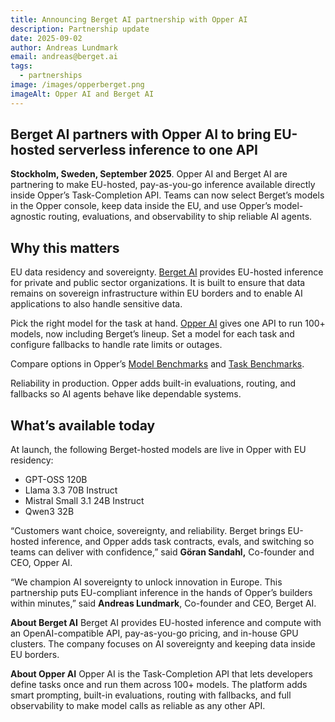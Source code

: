 ```yaml
---
title: Announcing Berget AI partnership with Opper AI
description: Partnership update
date: 2025-09-02
author: Andreas Lundmark
email: andreas@berget.ai
tags:
  - partnerships
image: /images/opperberget.png
imageAlt: Opper AI and Berget AI
---
```

## Berget AI partners with Opper AI to bring EU-hosted serverless inference to one API

**Stockholm, Sweden, September 2025**. Opper AI and Berget AI are partnering to make EU-hosted, pay-as-you-go inference available directly inside Opper’s Task-Completion API. Teams can now select Berget’s models in the Opper console, keep data inside the EU, and use Opper’s model-agnostic routing, evaluations, and observability to ship reliable AI agents.
## Why this matters

EU data residency and sovereignty. [Berget AI](https://berget.ai/) provides EU-hosted inference for private and public sector organizations. It is built to ensure that data remains on sovereign infrastructure within EU borders and to enable AI applications to also handle sensitive data.

Pick the right model for the task at hand. [Opper AI](https://opper.ai/) gives one API to run 100+ models, now including Berget’s lineup. Set a model for each task and configure fallbacks to handle rate limits or outages. 

Compare options in Opper’s [Model Benchmarks](https://opper.ai/models) and [Task Benchmarks](https://opper.ai/tasks).

Reliability in production. Opper adds built-in evaluations, routing, and fallbacks so AI agents behave like dependable systems.

## What’s available today

At launch, the following Berget-hosted models are live in Opper with EU residency:
* GPT-OSS 120B
* Llama 3.3 70B Instruct
* Mistral Small 3.1 24B Instruct
* Qwen3 32B

“Customers want choice, sovereignty, and reliability. Berget brings EU-hosted inference, and Opper adds task contracts, evals, and switching so teams can deliver with confidence,” said **Göran Sandahl,** Co-founder and CEO, Opper AI.

“We champion AI sovereignty to unlock innovation in Europe. This partnership puts EU-compliant inference in the hands of Opper’s builders within minutes,” said **Andreas Lundmark**, Co-founder and CEO, Berget AI.

**About Berget AI**
Berget AI provides EU-hosted inference and compute with an OpenAI-compatible API, pay-as-you-go pricing, and in-house GPU clusters. The company focuses on AI sovereignty and keeping data inside EU borders.

**About Opper AI**
Opper AI is the Task-Completion API that lets developers define tasks once and run them across 100+ models. The platform adds smart prompting, built-in evaluations, routing with fallbacks, and full observability to make model calls as reliable as any other API.
